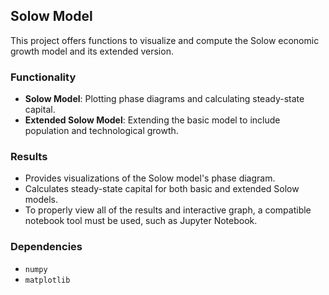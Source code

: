 ## Solow Model
This project offers functions to visualize and compute the Solow economic growth model and its extended version.

### Functionality
- **Solow Model**: Plotting phase diagrams and calculating steady-state capital.
- **Extended Solow Model**: Extending the basic model to include population and technological growth.
  
### Results
- Provides visualizations of the Solow model's phase diagram.
- Calculates steady-state capital for both basic and extended Solow models.
- To properly view all of the results and interactive graph, a compatible notebook tool must be used, such as Jupyter Notebook.

### Dependencies
- `numpy`
- `matplotlib`

